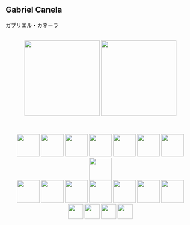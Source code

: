 ## Gabriel Canela
ガブリエル・カネーラ
<br/>
<br/>
<div align="center">
  <img height="200em" src="https://github-readme-stats.vercel.app/api?username=Canela-san&&count_private=true&hide_rank=true&theme=dark&show_icons=true"/>
  <img height="200em" height="100%" src="https://github-readme-stats.vercel.app/api/top-langs/?username=Canela-san&theme=dark"/>
</div>
<br/>

##

<div align="center">
  <img height="60" src="https://cdn.jsdelivr.net/gh/devicons/devicon@latest/icons/python/python-original.svg" />
  <img height="60" src="https://cdn.jsdelivr.net/gh/devicons/devicon@latest/icons/java/java-original.svg" />
  <img height="60" src="https://cdn.jsdelivr.net/gh/devicons/devicon@latest/icons/docker/docker-original.svg" />
  <img height="60" src="https://cdn.jsdelivr.net/gh/devicons/devicon@latest/icons/photoshop/photoshop-original.svg" />
  <img height="60" src="https://cdn.jsdelivr.net/gh/devicons/devicon@latest/icons/php/php-original.svg" />
  <img height="60" src="https://cdn.jsdelivr.net/gh/devicons/devicon@latest/icons/bash/bash-original.svg" />
  <img height="60" src="https://cdn.jsdelivr.net/gh/devicons/devicon@latest/icons/debian/debian-original.svg" />
  <img height="60" src="https://cdn.jsdelivr.net/gh/devicons/devicon@latest/icons/matlab/matlab-original.svg" />
</div>
<div align="center">
  <img height="60" src="https://cdn.jsdelivr.net/gh/devicons/devicon@latest/icons/mysql/mysql-original-wordmark.svg" />
  <img height="60" src="https://cdn.jsdelivr.net/gh/devicons/devicon@latest/icons/androidstudio/androidstudio-original.svg" />
  <img height="60" src="https://cdn.jsdelivr.net/gh/devicons/devicon@latest/icons/labview/labview-original.svg" />
  <img height="60" src="https://cdn.jsdelivr.net/gh/devicons/devicon@latest/icons/powershell/powershell-original.svg" />
  <img height="60" src="https://cdn.jsdelivr.net/gh/devicons/devicon@latest/icons/arduino/arduino-original-wordmark.svg" />
  <img height="60" src="https://cdn.jsdelivr.net/gh/devicons/devicon@latest/icons/c/c-original.svg" />
  <img height="60" src="https://cdn.jsdelivr.net/gh/devicons/devicon@latest/icons/moodle/moodle-original.svg" />
            
</div>
<div align="center">
  <img height="40"src="https://cdn.jsdelivr.net/gh/devicons/devicon@latest/icons/javascript/javascript-original.svg" />        
  <img height="40" src="https://cdn.jsdelivr.net/gh/devicons/devicon/icons/html5/html5-original.svg" />
  <img height="40" src="https://cdn.jsdelivr.net/gh/devicons/devicon/icons/css3/css3-original.svg" />
  <img height="40" src="https://cdn.jsdelivr.net/gh/devicons/devicon@latest/icons/pytorch/pytorch-original.svg" />
</div>

##

<br/>
  
